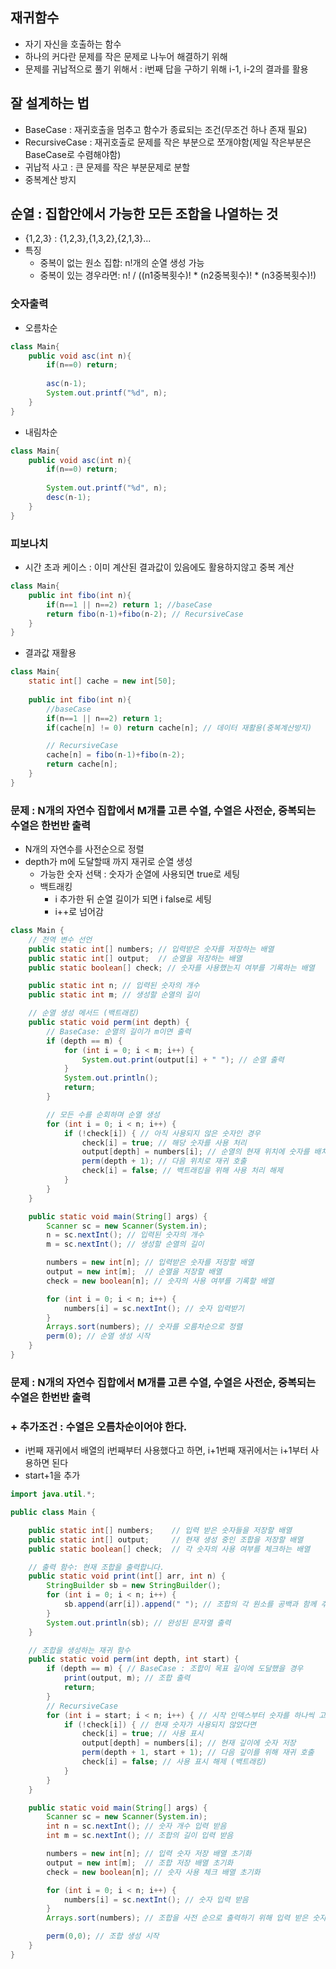 ## 재귀함수
- 자기 자신을 호출하는 함수
- 하나의 커다란 문제를 작은 문제로 나누어 해결하기 위해
- 문제를 귀납적으로 풀기 위해서 : i번째 답을 구하기 위해 i-1, i-2의 결과를 활용

## 잘 설계하는 법
- BaseCase : 재귀호출을 멈추고 함수가 종료되는 조건(무조건 하나 존재 필요)
- RecursiveCase : 재귀호출로 문제를 작은 부분으로 쪼개야함(제일 작은부분은 BaseCase로 수렴해야함)
- 귀납적 사고 : 큰 문제를 작은 부분문제로 분할
- 중복계산 방지

## 순열 : 집합안에서 가능한 모든 조합을 나열하는 것
- {1,2,3} : {1,2,3},{1,3,2},{2,1,3}...
- 특징
  - 중복이 없는 원소 집합: n!개의 순열 생성 가능
  - 중복이 있는 경우라면: n! / ((n1중복횟수)! * (n2중복횟수)! * (n3중복횟수)!)

### 숫자출력
- 오름차순
```java
class Main{
    public void asc(int n){
        if(n==0) return;
        
        asc(n-1);
        System.out.printf("%d", n);
    }
}
```
- 내림차순
```java
class Main{
    public void asc(int n){
        if(n==0) return;
        
        System.out.printf("%d", n);
        desc(n-1);
    }
}
```

### 피보나치
- 시간 초과 케이스 : 이미 계산된 결과값이 있음에도 활용하지않고 중복 계산
```java
class Main{
    public int fibo(int n){
        if(n==1 || n==2) return 1; //baseCase
        return fibo(n-1)+fibo(n-2); // RecursiveCase
    }
}
```
- 결과값 재활용
```java
class Main{
    static int[] cache = new int[50];
    
    public int fibo(int n){
        //baseCase
        if(n==1 || n==2) return 1; 
        if(cache[n] != 0) return cache[n]; // 데이터 재활용(중복계산방지)

        // RecursiveCase
        cache[n] = fibo(n-1)+fibo(n-2);
        return cache[n];
    }
}
```

### 문제 : N개의 자연수 집합에서 M개를 고른 수열, 수열은 사전순, 중복되는 수열은 한번반 출력
- N개의 자연수를 사전순으로 정렬
- depth가 m에 도달할때 까지 재귀로 순열 생성
  - 가능한 숫자 선택 : 숫자가 순열에 사용되면 true로 세팅
  - 백트래킹
    - i 추가한 뒤 순열 길이가 되면 i false로 세팅
    - i++로 넘어감 
```java
class Main {
    // 전역 변수 선언
    public static int[] numbers; // 입력받은 숫자를 저장하는 배열
    public static int[] output;  // 순열을 저장하는 배열
    public static boolean[] check; // 숫자를 사용했는지 여부를 기록하는 배열

    public static int n; // 입력된 숫자의 개수
    public static int m; // 생성할 순열의 길이

    // 순열 생성 메서드 (백트래킹)
    public static void perm(int depth) {
        // BaseCase: 순열의 길이가 m이면 출력
        if (depth == m) {
            for (int i = 0; i < m; i++) {
                System.out.print(output[i] + " "); // 순열 출력
            }
            System.out.println();
            return;
        }

        // 모든 수를 순회하며 순열 생성
        for (int i = 0; i < n; i++) {
            if (!check[i]) { // 아직 사용되지 않은 숫자인 경우
                check[i] = true; // 해당 숫자를 사용 처리
                output[depth] = numbers[i]; // 순열의 현재 위치에 숫자를 배치
                perm(depth + 1); // 다음 위치로 재귀 호출
                check[i] = false; // 백트래킹을 위해 사용 처리 해제
            }
        }
    }

    public static void main(String[] args) {
        Scanner sc = new Scanner(System.in);
        n = sc.nextInt(); // 입력된 숫자의 개수
        m = sc.nextInt(); // 생성할 순열의 길이

        numbers = new int[n]; // 입력받은 숫자를 저장할 배열
        output = new int[m];  // 순열을 저장할 배열
        check = new boolean[n]; // 숫자의 사용 여부를 기록할 배열

        for (int i = 0; i < n; i++) {
            numbers[i] = sc.nextInt(); // 숫자 입력받기
        }
        Arrays.sort(numbers); // 숫자를 오름차순으로 정렬
        perm(0); // 순열 생성 시작
    }
}
```

### 문제 : N개의 자연수 집합에서 M개를 고른 수열, 수열은 사전순, 중복되는 수열은 한번반 출력
### + 추가조건 : 수열은 오름차순이어야 한다.
- i번째 재귀에서 배열의 i번째부터 사용했다고 하면, i+1번째 재귀에서는 i+1부터 사용하면 된다
- start+1을 추가
```java
import java.util.*;

public class Main {

    public static int[] numbers;    // 입력 받은 숫자들을 저장할 배열
    public static int[] output;     // 현재 생성 중인 조합을 저장할 배열
    public static boolean[] check;  // 각 숫자의 사용 여부를 체크하는 배열

    // 출력 함수: 현재 조합을 출력합니다.
    public static void print(int[] arr, int n) {
        StringBuilder sb = new StringBuilder();
        for (int i = 0; i < n; i++) {
            sb.append(arr[i]).append(" "); // 조합의 각 원소를 공백과 함께 추가
        }
        System.out.println(sb); // 완성된 문자열 출력
    }

    // 조합을 생성하는 재귀 함수
    public static void perm(int depth, int start) {
        if (depth == m) { // BaseCase : 조합이 목표 길이에 도달했을 경우
            print(output, m); // 조합 출력
            return;
        }
        // RecursiveCase
        for (int i = start; i < n; i++) { // 시작 인덱스부터 숫자를 하나씩 고려
            if (!check[i]) { // 현재 숫자가 사용되지 않았다면
                check[i] = true; // 사용 표시
                output[depth] = numbers[i]; // 현재 깊이에 숫자 저장
                perm(depth + 1, start + 1); // 다음 깊이를 위해 재귀 호출
                check[i] = false; // 사용 표시 해제 (백트래킹)
            }
        }
    }

    public static void main(String[] args) {
        Scanner sc = new Scanner(System.in);
        int n = sc.nextInt(); // 숫자 개수 입력 받음
        int m = sc.nextInt(); // 조합의 길이 입력 받음

        numbers = new int[n]; // 입력 숫자 저장 배열 초기화
        output = new int[m];  // 조합 저장 배열 초기화
        check = new boolean[n]; // 숫자 사용 체크 배열 초기화

        for (int i = 0; i < n; i++) {
            numbers[i] = sc.nextInt(); // 숫자 입력 받음
        }
        Arrays.sort(numbers); // 조합을 사전 순으로 출력하기 위해 입력 받은 숫자 정렬

        perm(0,0); // 조합 생성 시작
    }
}
```